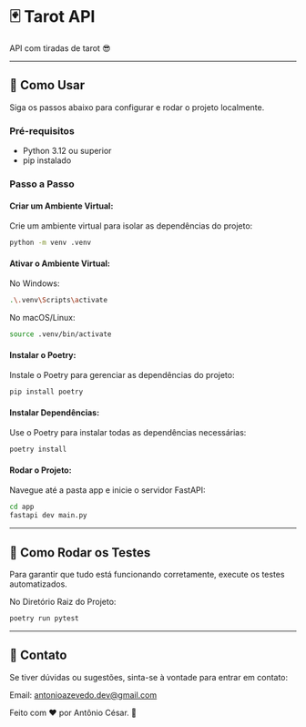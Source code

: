 # 🃏 Tarot API

API com tiradas de tarot 😎

---

## 🚀 Como Usar

Siga os passos abaixo para configurar e rodar o projeto localmente.

### Pré-requisitos

- Python 3.12 ou superior
- pip instalado

### Passo a Passo

#### Criar um Ambiente Virtual:

Crie um ambiente virtual para isolar as dependências do projeto:

```bash
python -m venv .venv
```

#### Ativar o Ambiente Virtual:

No Windows:

```bash
.\.venv\Scripts\activate
```

No macOS/Linux:

```bash
source .venv/bin/activate
```

#### Instalar o Poetry:

Instale o Poetry para gerenciar as dependências do projeto:

```bash
pip install poetry
```

#### Instalar Dependências:

Use o Poetry para instalar todas as dependências necessárias:

```bash
poetry install
```

#### Rodar o Projeto:

Navegue até a pasta app e inicie o servidor FastAPI:

```bash
cd app
fastapi dev main.py
```

---

## 🧪 Como Rodar os Testes

Para garantir que tudo está funcionando corretamente, execute os testes automatizados.

No Diretório Raiz do Projeto:

```bash
poetry run pytest
```

---

## 📧 Contato

Se tiver dúvidas ou sugestões, sinta-se à vontade para entrar em contato:

Email: [antonioazevedo.dev@gmail.com](mailto:antonioazevedo.dev@gmail.com)

Feito com ❤️ por Antônio César. 🎉
